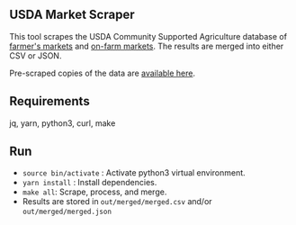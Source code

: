 ## USDA Market Scraper

This tool scrapes the USDA Community Supported Agriculture database of [farmer's markets](https://search.ams.usda.gov/farmersmarkets/) and [on-farm markets](https://search.ams.usda.gov/onfarmmarkets/). The results are merged into either CSV or JSON.

Pre-scraped copies of the data are [available here](https://abrie.github.io/usda-csa-scraper).

## Requirements

jq, yarn, python3, curl, make

## Run

- `source bin/activate` : Activate python3 virtual environment.
- `yarn install` : Install dependencies.
- `make all`: Scrape, process, and merge.
- Results are stored in `out/merged/merged.csv` and/or `out/merged/merged.json`
